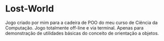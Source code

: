 # Lost-World
Jogo criado por mim para a cadeira de POO do meu curso de Ciência da Computação.
Jogo totalmente off-line e via terminal.
Apenas para demonstração de utilidades básicas do conceito de orientação a objetos.
